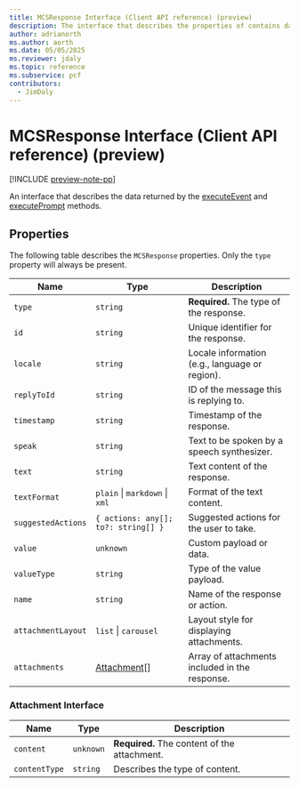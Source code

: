 ```yaml
---
title: MCSResponse Interface (Client API reference) (preview)
description: The interface that describes the properties of contains data returned by the Xrm.Copilot.executeEvent and Xrm.Copilot.executePrompt methods.
author: adrianorth
ms.author: aorth
ms.date: 05/05/2025
ms.reviewer: jdaly
ms.topic: reference
ms.subservice: pcf
contributors:
  - JimDaly
---
```


# MCSResponse Interface (Client API reference) (preview)

[!INCLUDE [preview-note-pp](~/../shared-content/shared/preview-includes/preview-note-pp.md)]

An interface that describes the data returned by the [executeEvent](executeevent.md) and [executePrompt](executeprompt.md) methods.

<!-- The information below may be identical to the MCSResponse used in Xrm Client API
Try to re-use this content with an include if possible -->

## Properties

The following table describes the `MCSResponse` properties. Only the `type` property will always be present.


| Name| Type| Description|
|---|---|---|
| `type`| `string`| **Required.** The type of the response.|
| `id`| `string`|  Unique identifier for the response.|
| `locale`| `string`|  Locale information (e.g., language or region).|
| `replyToId`| `string`|  ID of the message this is replying to.|
| `timestamp`| `string`|  Timestamp of the response.|
| `speak`| `string`|  Text to be spoken by a speech synthesizer.|
| `text`| `string`|  Text content of the response.|
| `textFormat`| `plain` \| `markdown` \| `xml`  |  Format of the text content.|
| `suggestedActions` | `{ actions: any[]; to?: string[] }`  |  Suggested actions for the user to take.|
| `value`| `unknown`|  Custom payload or data.|
| `valueType`| `string`|  Type of the value payload.|
| `name`| `string`|  Name of the response or action.|
| `attachmentLayout` | `list` \| `carousel`|  Layout style for displaying attachments.|
| `attachments`| [Attachment](#attachment-interface)[]|  Array of attachments included in the response.|

### Attachment Interface

| Name| Type| Description|
|---|---|---|
| `content`| `unknown` |  **Required.** The content of the attachment. |
| `contentType`| `string` |  Describes the type of content. |